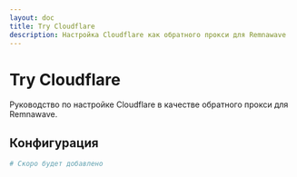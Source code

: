 ```yaml
---
layout: doc
title: Try Cloudflare
description: Настройка Cloudflare как обратного прокси для Remnawave
---
```


# Try Cloudflare

Руководство по настройке Cloudflare в качестве обратного прокси для Remnawave.

## Конфигурация

```yaml
# Скоро будет добавлено
``` 